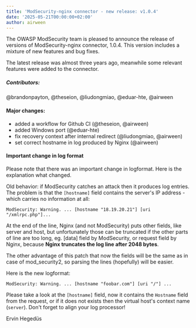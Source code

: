 ```yaml
---
title: 'ModSecurity-nginx connector - new release: v1.0.4'
date: '2025-05-21T00:00:00+02:00'
author: airween
---
```


The OWASP ModSecurity team is pleased to announce the release of versions of ModSecurity-nginx connector, 1.0.4. This version includes a mixture of new features and bug fixes.

<!--more-->

The latest release was almost three years ago, meanwhile some relevant features were added to the connector.

##### Contributors:

@brandonpayton, @theseion, @liudongmiao, @eduar-hte, @airween

#### Major changes:

* added a workflow for Github CI (@theseion, @airween)
* added Windows port (@eduar-hte)
* fix recovery context after internal redirect (@liudongmiao, @airween)
* set correct hostname in log produced by Nginx (@airween)

#### Important change in log format

Please note that there was an important change in logformat. Here is the explanation what changed.

Old behavior: if ModSecurity catches an attack then it produces log entries. The problem is that the `[hostname]` field contains the server's IP address - which carries no information at all:

```
ModSecurity: Warning. ... [hostname "18.19.20.21"] [uri "/xmlrpc.php"]...
```

At the end of the line, Nginx (and not ModSecurity) puts other fields, like server and host, but unfortunately those can be truncated if the other parts of line are too long, eg. [data] field by ModSecurity, or request field by Nginx, because **Nginx truncates the log line after 2048 bytes**.

The other advantage of this patch that now the fields will be the same as in case of mod_security2, so parsing the lines (hopefully) will be easier.

Here is the new logformat:
```
ModSecurity: Warning. ... [hostname "foobar.com"] [uri "/"] ...
```

Please take a look at the `[hostname]` field, now it contains the `Hostname` field from the request, or if it does not exists then the virtual host's context name (`server`). Don't forget to align your log processor!

Ervin Hegedüs
